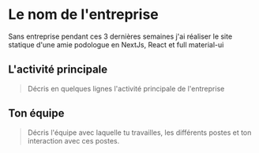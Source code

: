 # Le nom de l'entreprise

Sans entreprise pendant ces 3 dernières semaines j'ai réaliser le site statique d'une amie podologue en NextJs, React et full material-ui

## L'activité principale

> Décris en quelques lignes l'activité principale de l'entreprise

## Ton équipe

> Décris l'équipe avec laquelle tu travailles, les différents postes et ton interaction avec ces postes.

